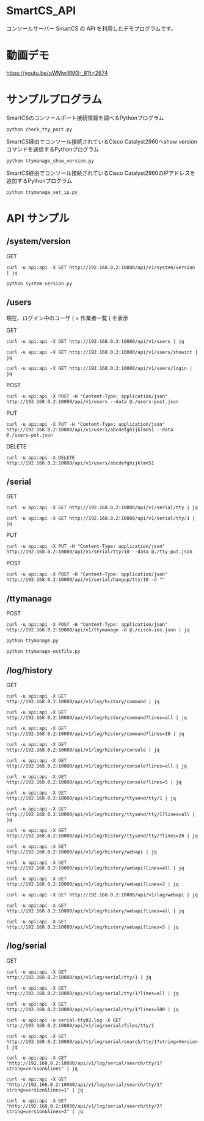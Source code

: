 # SmartCS_API
コンソールサーバー SmartCS の API を利用したデモプログラムです。

# 動画デモ
https://youtu.be/qWMwl6M3-_8?t=2674

# サンプルプログラム

SmartCSのコンソールポート接続情報を調べるPythonプログラム

```
python check_tty_port.py
```

SmartCS経由でコンソール接続されているCisco Catalyst2960へshow versionコマンドを送信するPythonプログラム

```
python ttymanage_show_version.py
```

SmartCS経由でコンソール接続されているCisco Catalyst2960のIPアドレスを追加するPythonプログラム

```
python ttymanage_set_ip.py
```

# API サンプル
## /system/version

GET

```curl -u api:api -X GET http://192.168.0.2:10080/api/v1/system/version | jq```


```python system-version.py```


## /users
現在、ログイン中のユーザ ( = 作業者一覧 ) を表示

GET

```curl -u api:api -X GET http://192.168.0.2:10080/api/v1/users | jq```

```curl -u api:api -X GET http://192.168.0.2:10080/api/v1/users/showint | jq```

```curl -u api:api -X GET http://192.168.0.2:10080/api/v1/users/login | jq```



POST

```curl -u api:api -X POST -H "Content-Type: application/json" http://192.168.0.2:10080/api/v1/users --data @./users-post.json``` 

PUT

```curl -u api:api -X PUT -H "Content-Type: application/json" http://192.168.0.2:10080/api/v1/users/abcdefghijklmn51 --data @./users-put.json```


DELETE

```curl -u api:api -X DELETE http://192.168.0.2:10080/api/v1/users/abcdefghijklmn51```


## /serial

GET

```curl -u api:api -X GET http://192.168.0.2:10080/api/v1/serial/tty | jq```

```curl -u api:api -X GET http://192.168.0.2:10080/api/v1/serial/tty/1 | jq```

PUT

```curl -u api:api -X PUT -H "Content-Type: application/json" http://192.168.0.2:10080/api/v1/serial/tty/10 --data @./tty-put.json```

POST

```curl -u api:api -X POST -H "Content-Type: application/json" http://192.168.0.2:10080/api/v1/serial/hangup/tty/10 -d "" ```


## /ttymanage

POST

```curl -u api:api -X POST -H "Content-Type: application/json" http://192.168.0.2:10080/api/v1/ttymanage -d @./cisco-ios.json | jq```

```python ttymanage.py```

```python ttymanage-extfile.py```


## /log/history

GET

```curl -u api:api -X GET http://192.168.0.2:10080/api/v1/log/history/command | jq```

```curl -u api:api -X GET http://192.168.0.2:10080/api/v1/log/history/command?lines=all | jq```

```curl -u api:api -X GET http://192.168.0.2:10080/api/v1/log/history/command?lines=10 | jq```

```curl -u api:api -X GET http://192.168.0.2:10080/api/v1/log/history/console | jq```

```curl -u api:api -X GET http://192.168.0.2:10080/api/v1/log/history/console?lines=all | jq```

```curl -u api:api -X GET http://192.168.0.2:10080/api/v1/log/history/console?lines=5 | jq```

```curl -u api:api -X GET http://192.168.0.2:10080/api/v1/log/history/ttysend/tty/1 | jq```

```curl -u api:api -X GET http://192.168.0.2:10080/api/v1/log/history/ttysend/tty/1?lines=all | jq```

```curl -u api:api -X GET http://192.168.0.2:10080/api/v1/log/history/ttysend/tty/?lines=20 | jq```

```curl -u api:api -X GET http://192.168.0.2:10080/api/v1/log/history/webapi | jq```

```curl -u api:api -X GET http://192.168.0.2:10080/api/v1/log/history/webapi?lines=all | jq```

```curl -u api:api -X GET http://192.168.0.2:10080/api/v1/log/history/webapi?lines=3 | jq```

```curl -u api:api -X GET http://192.168.0.2:10080/api/v1/log/webapi | jq```

```curl -u api:api -X GET http://192.168.0.2:10080/api/v1/log/history/webapi?lines=all | jq```

```curl -u api:api -X GET http://192.168.0.2:10080/api/v1/log/history/webapi?lines=3 | jq```


## /log/serial

GET

```curl -u api:api -X GET http://192.168.0.2:10080/api/v1/log/serial/tty/1 | jq```

```curl -u api:api -X GET http://192.168.0.2:10080/api/v1/log/serial/tty/1?lines=all | jq```

```curl -u api:api -X GET http://192.168.0.2:10080/api/v1/log/serial/tty/1?lines=500 | jq```

```curl -u api:api -o serial-tty02.log -X GET http://192.168.0.2:10080/api/v1/log/serial/files/tty/1```

```curl -u api:api -X GET http://192.168.0.2:10080/api/v1/log/serial/search/tty/1?string=Version | jq```

```curl -u api:api -X GET "http://192.168.0.2:10080/api/v1/log/serial/search/tty/1?string=version&lines" | jq```

```curl -u api:api -X GET "http://192.168.0.2:10080/api/v1/log/serial/search/tty/1?string=version&lines=1" | jq```

```curl -u api:api -X GET "http://192.168.0.2:10080/api/v1/log/serial/search/tty/2?string=version&lines=3" | jq```

